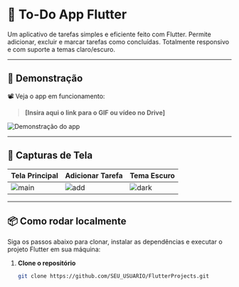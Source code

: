 # 📝 To-Do App Flutter

Um aplicativo de tarefas simples e eficiente feito com Flutter. Permite adicionar, excluir e marcar tarefas como concluídas. Totalmente responsivo e com suporte a temas claro/escuro.

---

## 🎥 Demonstração

📽️ Veja o app em funcionamento:

> **[Insira aqui o link para o GIF ou vídeo no Drive]**

![Demonstração do app](https://drive.google.com/file/d/1-2DS_oW5D5i_k6vxo63lK0fHtMmfYW0L/view?usp=sharing)

---

## 📸 Capturas de Tela

| Tela Principal | Adicionar Tarefa | Tema Escuro |
|----------------|------------------|-------------|
| ![main](screenshots/home.png) | ![add](screenshots/add_task.png) | ![dark](screenshots/dark_mode.png) |

---

## 📦 Como rodar localmente

Siga os passos abaixo para clonar, instalar as dependências e executar o projeto Flutter em sua máquina:

1. **Clone o repositório**
   ```bash
   git clone https://github.com/SEU_USUARIO/FlutterProjects.git
